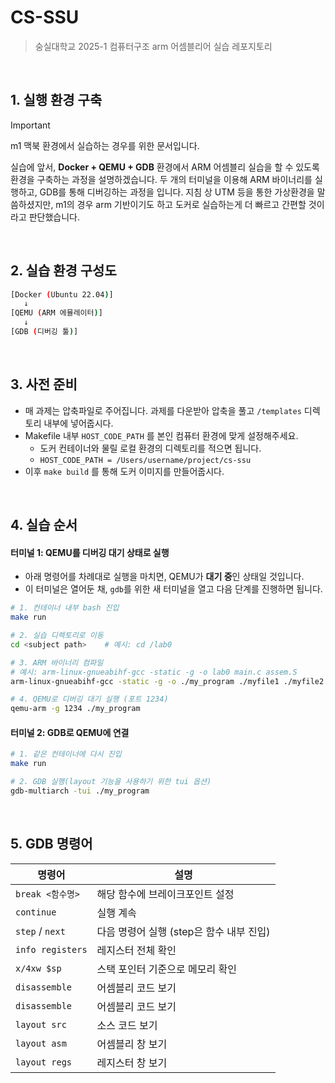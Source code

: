 # CS-SSU

> 숭실대학교 2025-1 컴퓨터구조 arm 어셈블리어 실습 레포지토리

<br>

## 1. 실행 환경 구축

> [!IMPORTANT]  
> m1 맥북 환경에서 실습하는 경우를 위한 문서입니다.

실습에 앞서, **Docker + QEMU + GDB** 환경에서 ARM 어셈블리 실습을 할 수 있도록 환경을 구축하는 과정을 설명하겠습니다. 두 개의 터미널을 이용해 ARM 바이너리를 실행하고, GDB를 통해 디버깅하는 과정을 입니다.
지침 상 UTM 등을 통한 가상환경을 말씀하셨지만, m1의 경우 arm 기반이기도 하고 도커로 실습하는게 더 빠르고 간편할 것이라고 판단했습니다.

<br>

## 2. 실습 환경 구성도
``` bash
[Docker (Ubuntu 22.04)]
   ↓
[QEMU (ARM 에뮬레이터)]
   ↓
[GDB (디버깅 툴)]
```

<br>

## 3. 사전 준비
- 매 과제는 압축파일로 주어집니다. 과제를 다운받아 압축을 풀고 `/templates` 디렉토리 내부에 넣어줍시다.
- Makefile 내부 `HOST_CODE_PATH` 를 본인 컴퓨터 환경에 맞게 설정해주세요.
   - 도커 컨테이너와 물릴 로컬 환경의 디렉토리를 적으면 됩니다.
   - `HOST_CODE_PATH = /Users/username/project/cs-ssu`
- 이후 `make build` 를 통해 도커 이미지를 만들어줍시다.

<br>

## 4. 실습 순서

#### 터미널 1: QEMU를 디버깅 대기 상태로 실행
- 아래 명령어를 차례대로 실행을 마치면, QEMU가 **대기 중**인 상태일 것입니다.
- 이 터미널은 열어둔 채, `gdb`를 위한 새 터미널을 열고 다음 단계를 진행하면 됩니다.

```bash
# 1. 컨테이너 내부 bash 진입
make run

# 2. 실습 디렉토리로 이동
cd <subject path>    # 예시: cd /lab0

# 3. ARM 바이너리 컴파일
# 예시: arm-linux-gnueabihf-gcc -static -g -o lab0 main.c assem.S
arm-linux-gnueabihf-gcc -static -g -o ./my_program ./myfile1 ./myfile2 ...

# 4. QEMU로 디버깅 대기 실행 (포트 1234)
qemu-arm -g 1234 ./my_program
```

#### 터미널 2: GDB로 QEMU에 연결
```bash
# 1. 같은 컨테이너에 다시 진입
make run

# 2. GDB 실행(layout 기능을 사용하기 위한 tui 옵션)
gdb-multiarch -tui ./my_program
```

<br>

## 5. GDB 명령어

| 명령어 | 설명 |
|--------|------|
| `break <함수명>` | 해당 함수에 브레이크포인트 설정 |
| `continue` | 실행 계속 |
| `step` / `next` | 다음 명령어 실행 (step은 함수 내부 진입) |
| `info registers` | 레지스터 전체 확인 |
| `x/4xw $sp` | 스택 포인터 기준으로 메모리 확인 |
| `disassemble` | 어셈블리 코드 보기 |
| `disassemble` | 어셈블리 코드 보기 |
| `layout src` | 소스 코드 보기 |
| `layout asm` | 어셈블리 창 보기 |
| `layout regs` | 레지스터 창 보기 |
